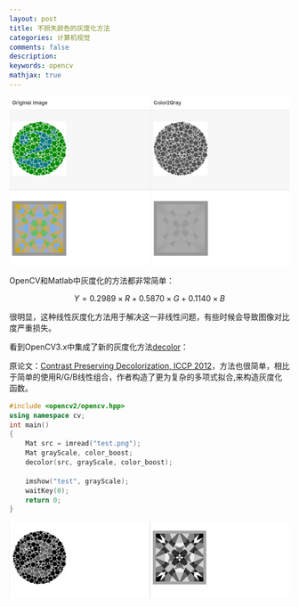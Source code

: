 ```yaml
---
layout: post
title: 不损失颜色的灰度化方法
categories: 计算机视觉
comments: false
description: 
keywords: opencv
mathjax: true
---
```



![](/images/blog/2018-03-28-10-46-43.jpg)

OpenCV和Matlab中灰度化的方法都非常简单：

$$Y = 0.2989 \times R +  0.5870 \times G + 0.1140 \times B$$

很明显，这种线性灰度化方法用于解决这一非线性问题，有些时候会导致图像对比度严重损失。

看到OpenCV3.x中集成了新的灰度化方法[decolor](http://docs.opencv.org/3.0-beta/modules/photo/doc/decolor.html)：

原论文：[Contrast Preserving Decolorization, ICCP 2012](http://www.cse.cuhk.edu.hk/~leojia/papers/decolorization_iccp12.pdf)，方法也很简单，相比于简单的使用R/G/B线性组合，作者构造了更为复杂的多项式拟合,来构造灰度化函数。

```c++
#include <opencv2/opencv.hpp>
using namespace cv;
int main()
{
    Mat src = imread("test.png");
    Mat grayScale, color_boost;
    decolor(src, grayScale, color_boost);

    imshow("test", grayScale);
    waitKey(0);
    return 0;
}
```


![](/images/blog/2018-03-28-10-48-30.jpg)
